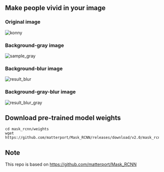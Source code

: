 
## Make people vivid in your image
### Original image
![konny](https://user-images.githubusercontent.com/34429021/60010474-d4cc1380-96b2-11e9-8368-497c1a446910.png)
### Background-gray image
![sample_gray](https://user-images.githubusercontent.com/34429021/63095529-6e72bb80-bfa6-11e9-88c1-f83bb60a1413.jpg)
### Background-blur image
![result_blur](https://user-images.githubusercontent.com/34429021/63095555-834f4f00-bfa6-11e9-9ec4-43665f27857c.jpg)
### Background-gray-blur image
![result_blur_gray](https://user-images.githubusercontent.com/34429021/63095576-8e09e400-bfa6-11e9-86d1-e58bdf93dead.jpg)

## Download pre-trained model weights
```
cd mask_rcnn/weights
wget https://github.com/matterport/Mask_RCNN/releases/download/v2.0/mask_rcnn_coco.h5
```

## Note
This repo is based on https://github.com/matterport/Mask_RCNN

